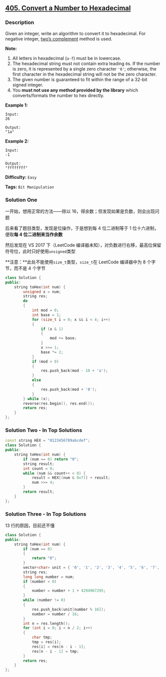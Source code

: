 ## [405. Convert a Number to Hexadecimal](https://leetcode.com/problems/convert-a-number-to-hexadecimal/tabs/description)

### Description

Given an integer, write an algorithm to convert it to hexadecimal. For negative integer, [two’s complement](https://en.wikipedia.org/wiki/Two%27s_complement) method is used.

**Note:**

1. All letters in hexadecimal (`a-f`) must be in lowercase.
2. The hexadecimal string must not contain extra leading `0`s. If the number is zero, it is represented by a single zero character `'0'`; otherwise, the first character in the hexadecimal string will not be the zero character.
3. The given number is guaranteed to fit within the range of a 32-bit signed integer.
4. You **must not use any method provided by the library** which converts/formats the number to hex directly.

**Example 1:**

```
Input:
26

Output:
"1a"

```

**Example 2:**

```
Input:
-1

Output:
"ffffffff"
```

**Difficulty:** `Easy`

**Tags:** `Bit Manipulation`

### Solution One

一开始，想用正常的方法——除以 16，得余数；但发现如果是负数，则会出现问题

后来看了题目类型，发现是位操作，于是想到每 4 位二进制等于 1 位十六进制，便取**每 4 位二进制来当作余数**

然后发现在 VS 2017 下（LeetCode 编译器未知），对负数进行右移，最高位保留符号位，此时只好使用`unsigned`类型

**注意：**此处不能使用`size_t`类型，`size_t`在 LeetCode 编译器中为 8 个字节，而不是 4 个字节

```c++
class Solution {
public:
    string toHex(int num) {
        unsigned x = num;
        string res;
        do
        {
            int mod = 0;
            int base = 1;
            for (size_t i = 0; x && i < 4; i++)
            {
                if (x & 1)
                {
                    mod += base;
                }
                x >>= 1;
                base *= 2;
            }
            if (mod > 9)
            {
                res.push_back(mod - 10 + 'a');
            }
            else
            {
                res.push_back(mod + '0');
            }
        } while (x);
        reverse(res.begin(), res.end());
        return res;
    }
};
```

### Solution Two - In Top Solutions

```c++
const string HEX = "0123456789abcdef";
class Solution {
public:
    string toHex(int num) {
        if (num == 0) return "0";
        string result;
        int count = 0;
        while (num && count++ < 8) {
            result = HEX[(num & 0xf)] + result;
            num >>= 4;
        }
        return result;
    }
};
```

### Solution Three - In Top Solutions

13 行的原因，目前还不懂

```c++
class Solution {
public:
    string toHex(int num) {
        if (num == 0)
        {
            return "0";
        }
        vector<char> unit = { '0', '1', '2', '3', '4', '5', '6', '7', '8', '9', 'a', 'b', 'c', 'd', 'e', 'f' };
        string res;
        long long number = num;
        if (number < 0)
        {
            number = number + 1 + 4294967295;
        }
        while (number != 0)
        {
            res.push_back(unit[number % 16]);
            number = number / 16;
        }
        int n = res.length();
        for (int i = 0; i < n / 2; i++)
        {
            char tmp;
            tmp = res[i];
            res[i] = res[n - i - 1];
            res[n - i - 1] = tmp;
        }
        return res;
    }
};
```
